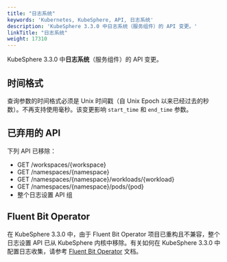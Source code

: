 ```yaml
---
title: "日志系统"
keywords: 'Kubernetes, KubeSphere, API, 日志系统'
description: 'KubeSphere 3.3.0 中日志系统（服务组件）的 API 变更。'
linkTitle: "日志系统"
weight: 17310
---
```


KubeSphere 3.3.0 中**日志系统**（服务组件）的 API 变更。

## 时间格式

查询参数的时间格式必须是 Unix 时间戳（自 Unix Epoch 以来已经过去的秒数）。不再支持使用毫秒。该变更影响 `start_time` 和 `end_time` 参数。

## 已弃用的 API

下列 API 已移除：

- GET  /workspaces/{workspace}
- GET  /namespaces/{namespace}
- GET  /namespaces/{namespace}/workloads/{workload}
- GET  /namespaces/{namespace}/pods/{pod}
- 整个日志设置 API 组

## Fluent Bit Operator

在 KubeSphere 3.3.0 中，由于 Fluent Bit Operator 项目已重构且不兼容，整个日志设置 API 已从 KubeSphere 内核中移除。有关如何在 KubeSphere 3.3.0 中配置日志收集，请参考 [Fluent Bit Operator](https://github.com/kubesphere/fluentbit-operator) 文档。